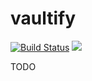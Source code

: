# vaultify

[![Build Status](https://travis-ci.org/ahilsend/vaultify.svg?branch=master)](https://travis-ci.org/ahilsend/vaultify)
[![](https://img.shields.io/badge/docker%20build-automated-blue.svg)](https://hub.docker.com/r/ahilsend/vaultify "docker build - automated")


TODO
